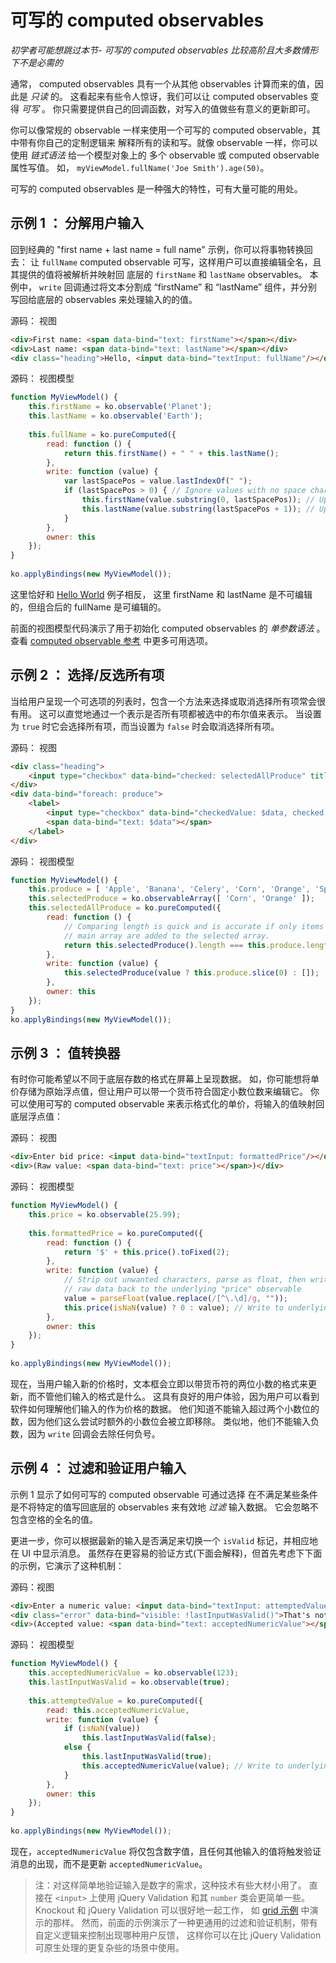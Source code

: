 # 可写的 computed observables

*初学者可能想跳过本节- 可写的 computed observables 比较高阶且大多数情形下不是必需的*

通常， computed observables 具有一个从其他 observables 计算而来的值，因此是 *只读* 的。
这看起来有些令人惊讶，我们可以让 computed observables 变得 *可写* 。
你只需要提供自己的回调函数，对写入的值做些有意义的更新即可。

你可以像常规的 observable 一样来使用一个可写的 computed observable，其中带有你自己的定制逻辑来
解释所有的读和写。就像 observable 一样，你可以使用 *链式语法* 给一个模型对象上的
多个 observable 或 computed observable 属性写值。
如， `myViewModel.fullName('Joe Smith').age(50)`。

可写的 computed observables 是一种强大的特性，可有大量可能的用处。

## 示例 1 ： 分解用户输入

回到经典的 "first name + last name = full name" 示例，你可以将事物转换回去：
让 `fullName` computed observable 可写，这样用户可以直接编辑全名，且其提供的值将被解析并映射回
底层的 `firstName` 和 `lastName` observables。
本例中， `write` 回调通过将文本分割成 “firstName” 和 “lastName” 组件，并分别写回给底层的 observables 来处理输入的的值。

源码： 视图

```html
<div>First name: <span data-bind="text: firstName"></span></div>
<div>Last name: <span data-bind="text: lastName"></span></div>
<div class="heading">Hello, <input data-bind="textInput: fullName"/></div>
```

源码： 视图模型

```javascript
function MyViewModel() {
    this.firstName = ko.observable('Planet');
    this.lastName = ko.observable('Earth');
 
    this.fullName = ko.pureComputed({
        read: function () {
            return this.firstName() + " " + this.lastName();
        },
        write: function (value) {
            var lastSpacePos = value.lastIndexOf(" ");
            if (lastSpacePos > 0) { // Ignore values with no space character
                this.firstName(value.substring(0, lastSpacePos)); // Update "firstName"
                this.lastName(value.substring(lastSpacePos + 1)); // Update "lastName"
            }
        },
        owner: this
    });
}
 
ko.applyBindings(new MyViewModel());
```

这里恰好和 [Hello World](http://knockoutjs.com/examples/helloWorld.html) 例子相反，
这里 firstName 和 lastName 是不可编辑的，但组合后的 fullName 是可编辑的。

前面的视图模型代码演示了用于初始化 computed observables 的 *单参数语法* 。
查看 [computed observable 参考](./computed-reference.md) 中更多可用选项。

## 示例 2 ： 选择/反选所有项

当给用户呈现一个可选项的列表时，包含一个方法来选择或取消选择所有项常会很有用。
这可以直觉地通过一个表示是否所有项都被选中的布尔值来表示。
当设置为 `true` 时它会选择所有项，而当设置为 `false` 时会取消选择所有项。

源码： 视图

```html
<div class="heading">
    <input type="checkbox" data-bind="checked: selectedAllProduce" title="Select all/none"/> Produce
</div>
<div data-bind="foreach: produce">
    <label>
        <input type="checkbox" data-bind="checkedValue: $data, checked: $parent.selectedProduce"/>
        <span data-bind="text: $data"></span>
    </label>
</div>
```

源码： 视图模型

```javascript
function MyViewModel() {
    this.produce = [ 'Apple', 'Banana', 'Celery', 'Corn', 'Orange', 'Spinach' ];
    this.selectedProduce = ko.observableArray([ 'Corn', 'Orange' ]);
    this.selectedAllProduce = ko.pureComputed({
        read: function () {
            // Comparing length is quick and is accurate if only items from the
            // main array are added to the selected array.
            return this.selectedProduce().length === this.produce.length;
        },
        write: function (value) {
            this.selectedProduce(value ? this.produce.slice(0) : []);
        },
        owner: this
    });
}
ko.applyBindings(new MyViewModel());
```

## 示例 3 ： 值转换器

有时你可能希望以不同于底层存数的格式在屏幕上呈现数据。
如，你可能想将单价存储为原始浮点值，但让用户可以带一个货币符合固定小数位数来编辑它。
你可以使用可写的 computed observable 来表示格式化的单价，将输入的值映射回底层浮点值：

源码： 视图

```html
<div>Enter bid price: <input data-bind="textInput: formattedPrice"/></div>
<div>(Raw value: <span data-bind="text: price"></span>)</div>
```

源码： 视图模型

```javascript
function MyViewModel() {
    this.price = ko.observable(25.99);
 
    this.formattedPrice = ko.pureComputed({
        read: function () {
            return '$' + this.price().toFixed(2);
        },
        write: function (value) {
            // Strip out unwanted characters, parse as float, then write the 
            // raw data back to the underlying "price" observable
            value = parseFloat(value.replace(/[^\.\d]/g, ""));
            this.price(isNaN(value) ? 0 : value); // Write to underlying storage
        },
        owner: this
    });
}
 
ko.applyBindings(new MyViewModel());
```

现在，当用户输入新的价格时，文本框会立即以带货币符的两位小数的格式来更新，而不管他们输入的格式是什么。
这具有良好的用户体验，因为用户可以看到软件如何理解他们输入的作为价格的数据。
他们知道不能输入超过两个小数位的数，因为他们这么尝试时额外的小数位会被立即移除。
类似地，他们不能输入负数，因为 `write` 回调会去除任何负号。

## 示例 4 ： 过滤和验证用户输入

示例 1 显示了如何可写的 computed observable 可通过选择
在不满足某些条件是不将特定的值写回底层的 observables 来有效地 *过滤* 输入数据。
它会忽略不包含空格的全名的值。

更进一步，你可以根据最新的输入是否满足来切换一个 `isValid` 标记，并相应地在 UI 中显示消息。
虽然存在更容易的验证方式(下面会解释)，但首先考虑下下面的示例，它演示了这种机制：

源码：视图

```html
<div>Enter a numeric value: <input data-bind="textInput: attemptedValue"/></div>
<div class="error" data-bind="visible: !lastInputWasValid()">That's not a number!</div>
<div>(Accepted value: <span data-bind="text: acceptedNumericValue"></span>)</div>
```

源码： 视图模型

```javascript
function MyViewModel() {
    this.acceptedNumericValue = ko.observable(123);
    this.lastInputWasValid = ko.observable(true);
 
    this.attemptedValue = ko.pureComputed({
        read: this.acceptedNumericValue,
        write: function (value) {
            if (isNaN(value))
                this.lastInputWasValid(false);
            else {
                this.lastInputWasValid(true);
                this.acceptedNumericValue(value); // Write to underlying storage
            }
        },
        owner: this
    });
}
 
ko.applyBindings(new MyViewModel());
```

现在，`acceptedNumericValue` 将仅包含数字值，且任何其他输入的值将触发验证消息的出现，而不是更新 `acceptedNumericValue`。

> 注：对这样简单地验证输入是数字的需求，这种技术有些大材小用了。
> 直接在 `<input>` 上使用 jQuery Validation 和其 `number` 类会更简单一些。
> Knockout 和 jQuery Validation 可以很好地一起工作，
> 如 [grid 示例](http://knockoutjs.com/examples/gridEditor.html) 中演示的那样。
> 然而，前面的示例演示了一种更通用的过滤和验证机制，带有自定义逻辑来控制出现哪种用户反馈，
> 这样你可以在比 jQuery Validation 可原生处理的更复杂些的场景中使用。